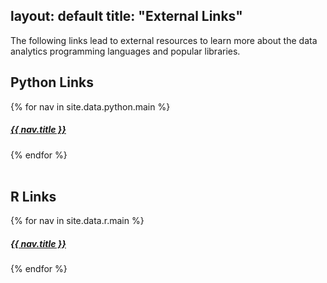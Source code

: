 layout: default
title: "External Links"
---

<p>
    The following links lead to external resources to learn more about the data analytics programming languages and popular libraries.
</p>

<h2>Python Links</h2>
{% for nav in site.data.python.main %}
<h5><a href="{{ site.url }}{{ nav.url }}">{{ nav.title }}</a></h5>
{% endfor %}
</br></br>
<h2>R Links</h2>
{% for nav in site.data.r.main %}
<h5><a href="{{ site.url }}{{ nav.url }}">{{ nav.title }}</a></h5>
{% endfor %}
</br></br>